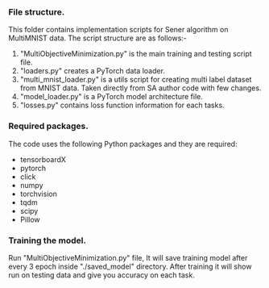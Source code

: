 ### File structure.

This folder contains implementation scripts for Sener algorithm on MultiMNIST data. The script structure are as follows:-
1. "MultiObjectiveMinimization.py" is the main training and testing script file. 
2. "loaders.py" creates a PyTorch data loader.
3. "multi_mnist_loader.py" is a utils script for creating multi label dataset from MNIST data. Taken directly from SA author code with few changes.
4. "model_loader.py" is a PyTorch model architecture file.
5. "losses.py" contains loss function information for each tasks.

### Required packages.
The code uses the following Python packages and they are required: 
- tensorboardX
- pytorch
- click
- numpy
- torchvision
- tqdm
- scipy
- Pillow

### Training the model.
Run "MultiObjectiveMinimization.py" file, It will save training model after every 3 epoch inside "./saved_model" directory. After training it will show run on testing data and give you accuracy on each task.

 
